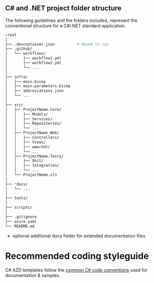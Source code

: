 ## C# and .NET project folder structure

The following guidelines and the folders included, represent the conventional structure for a C#/.NET standard application.

```bash
~root
│
├── .devcontainer.json          # Moved to top
├── .github/
│   └── workflows/
│       ├── workflow1.yml
│       ├── workflow2.yml
│       └── ...                     
│
├── infra/
│   ├── main.bicep
│   ├── main.parameters.bicep
│   ├── abbreviations.json
│   └── ...                         
│
├── src/
│   ├── ProjectName.Core/
│   │   ├── Models/
│   │   ├── Services/
│   │   ├── Repositories/
│   │   └── ...
│   ├── ProjectName.Web/
│   │   ├── Controllers/
│   │   ├── Views/
│   │   ├── wwwroot/
│   │   └── ...
│   ├── ProjectName.Tests/
│   │   ├── Unit/
│   │   ├── Integration/
│   │   └── ...
│   └── ProjectName.sln
│
├── *docs/
│   └── ...
│
├── tools/
│
├── scripts/
│
├── .gitignore
├── azure.yaml
└── README.md

```
* optional additional docs folder for extended documentation files

# Recommended coding styleguide

C# AZD templates follow the [common C# code conventions](https://learn.microsoft.com/en-us/dotnet/csharp/fundamentals/coding-style/coding-conventions) used for documentation & samples.